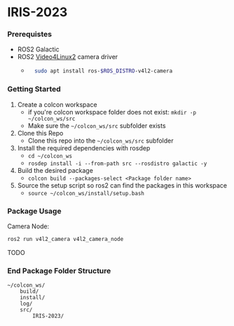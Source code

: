 # IRIS-2023
### Prerequistes
- ROS2 Galactic
- ROS2 [Video4Linux2](https://gitlab.com/boldhearts/ros2_v4l2_camera) camera driver
    - ```bash
        sudo apt install ros-$ROS_DISTRO-v4l2-camera
        ```
### Getting Started
1. Create a colcon workspace
    - if you're colcon workspace folder does not exist: `mkdir -p ~/colcon_ws/src`
    - Make sure the `~/colcon_ws/src` subfolder exists
2. Clone this Repo
    -  Clone this repo into the `~/colcon_ws/src` subfolder
2. Install the required dependencies with rosdep
    - `cd ~/colcon_ws`
    - `rosdep install -i --from-path src --rosdistro galactic -y`
3. Build the desired package
    - `colcon build --packages-select <Package folder name>`
4. Source the setup script so ros2 can find the packages in this workspace 
    - `source ~/colcon_ws/install/setup.bash`

### Package Usage
Camera Node:
```bash
ros2 run v4l2_camera v4l2_camera_node
```

TODO
### End Package Folder Structure
```
~/colcon_ws/
    build/
    install/
    log/
    src/
        IRIS-2023/
```

